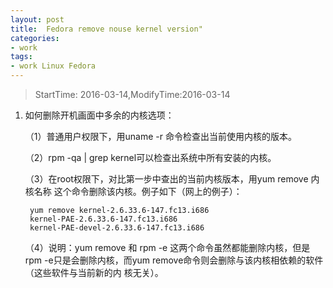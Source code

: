 ```yaml
---
layout: post
title:  Fedora remove nouse kernel version"
categories:
- work
tags:
- work Linux Fedora
---
```


> StartTime: 2016-03-14,ModifyTime:2016-03-14

<!---more--->

1. 如何删除开机画面中多余的内核选项：

   （1）普通用户权限下，用uname    -r 命令检查出当前使用内核的版本。

   （2）rpm -qa  |  grep kernel可以检查出系统中所有安装的内核。

   （3）在root权限下，对比第一步中查出的当前内核版本，用yum remove 内核名称   这个命令删除该内核。例子如下（网上的例子）：
   ```
    yum remove kernel-2.6.33.6-147.fc13.i686
    kernel-PAE-2.6.33.6-147.fc13.i686  
    kernel-PAE-devel-2.6.33.6-147.fc13.i686  
    ```
   （4）说明：yum remove 和  rpm -e 这两个命令虽然都能删除内核，但是rpm -e只是会删除内核，而yum remove命令则会删除与该内核相依赖的软件（这些软件与当前新的内          核无关）。
